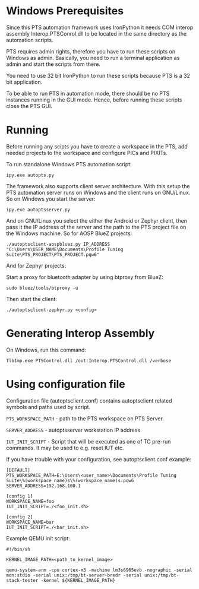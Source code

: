 # Windows Prerequisites

Since this PTS automation framework uses IronPython it needs COM interop
assembly Interop.PTSConrol.dll to be located in the same directory as the
automation scripts.

PTS requires admin rights, therefore you have to run these scripts on Windows
as admin. Basically, you need to run a terminal application as admin and start
the scripts from there.

You need to use 32 bit IronPython to run these scripts because PTS is a 32 bit
application.

To be able to run PTS in automation mode, there should be no PTS instances
running in the GUI mode. Hence, before running these scripts close the PTS GUI.

# Running

Before running any scipts you have to create a workspace in the PTS, add needed
projects to the workspace and configure PICs and PIXITs.

To run standalone Windows PTS automation script:

`ipy.exe autopts.py`

The framework also supports client server architecture. With this setup the PTS
automation server runs on Windows and the client runs on GNU/Linux. So on Windows
you start the server:

`ipy.exe autoptsserver.py`

And on GNU/Linux you select the either the Android or Zephyr client, then pass
it the IP address of the server and the path to the PTS project file on the
Windows machine. So for AOSP BlueZ projects:

`./autoptsclient-aospbluez.py IP_ADDRESS "C:\Users\USER_NAME\Documents\Profile Tuning Suite\PTS_PROJECT\PTS_PROJECT.pqw6"`

And for Zephyr projects:

Start a proxy for bluetooth adapter by using btproxy from BlueZ:

`sudo bluez/tools/btproxy -u`

Then start the client:

`./autoptsclient-zephyr.py <config>`

# Generating Interop Assembly

On Windows, run this command:

`TlbImp.exe PTSControl.dll /out:Interop.PTSControl.dll /verbose`

# Using configuration file

Configuration file (autoptsclient.conf) contains autoptsclient related symbols and paths used by script.

`PTS_WORKSPACE_PATH` - path to the PTS workspace on PTS Server.

`SERVER_ADDRESS` - autoptsserver workstation IP address

`IUT_INIT_SCRIPT` - Script that will be executed as one of TC pre-run commands. It may be used to e.g. reset IUT etc.

If you have trouble with your configuration, see autoptsclient.conf example:

```
[DEFAULT]
PTS_WORKSPACE_PATH=E:\Users\<user_name>\Documents\Profile Tuning Suite\%(workspace_name)s\%(workspace_name)s.pqw6
SERVER_ADDRESS=192.168.100.1

[config 1]
WORKSPACE_NAME=foo
IUT_INIT_SCRIPT=./<foo_init.sh>

[config 2]
WORKSPACE_NAME=bar
IUT_INIT_SCRIPT=./<bar_init.sh>
```

Example QEMU init script:
```
#!/bin/sh

KERNEL_IMAGE_PATH=<path_to_kernel_image>

qemu-system-arm -cpu cortex-m3 -machine lm3s6965evb -nographic -serial mon:stdio -serial unix:/tmp/bt-server-bredr -serial unix:/tmp/bt-stack-tester -kernel ${KERNEL_IMAGE_PATH}
```
